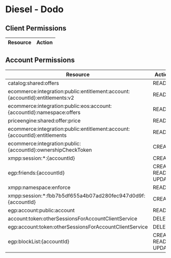 # Diesel - Dodo


## Client Permissions
| Resource | Action |
| -------- | ------ |

## Account Permissions
| Resource | Action |
| -------- | ------ |
| catalog:shared:offers | READ |
| ecommerce:integration:public:entitlement:account:{accountId}:entitlements:v2 | READ |
| ecommerce:integration:public:eos:account:{accountId}:namespace:offers | READ |
| priceengine:shared:offer:price | READ |
| ecommerce:integration:public:entitlement:account:{accountId}:entitlements | READ |
| ecommerce:integration:public:{accountId}:ownershipCheckToken | CREATE |
| xmpp:session:*:{accountId} | CREATE |
| egp:friends:{accountId} | CREATE READ UPDATE |
| xmpp:namespace:enforce | READ |
| xmpp:session:*:fbb7b5df655a4b07ad280fec947d0d9f:{accountId} | CREATE |
| egp:account:public:account | READ |
| account:token:otherSessionsForAccountClientService | DELETE |
| egp:account:token:otherSessionsForAccountClientService | DELETE |
| egp:blockList:{accountId} | CREATE READ UPDATE |

